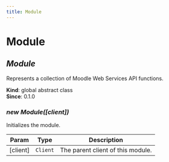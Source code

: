 ```yaml
---
title: Module
---
```


# Module

<a name="Module"></a>

## *Module*
Represents a collection of Moodle Web Services API functions.

**Kind**: global abstract class  
**Since**: 0.1.0  
<a name="new_Module_new"></a>

### *new Module([client])*
Initializes the module.


| Param | Type | Description |
| --- | --- | --- |
| [client] | <code>Client</code> | The parent client of this module. |

